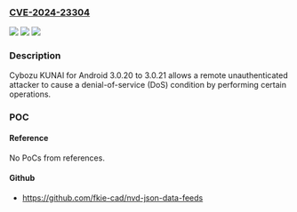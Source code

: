 ### [CVE-2024-23304](https://cve.mitre.org/cgi-bin/cvename.cgi?name=CVE-2024-23304)
![](https://img.shields.io/static/v1?label=Product&message=Cybozu%20KUNAI%20for%20Android&color=blue)
![](https://img.shields.io/static/v1?label=Version&message=%3D%203.0.20%20to%203.0.21%20&color=brighgreen)
![](https://img.shields.io/static/v1?label=Vulnerability&message=Denial-of-service%20(DoS)&color=brighgreen)

### Description

Cybozu KUNAI for Android 3.0.20 to 3.0.21 allows a remote unauthenticated attacker to cause a denial-of-service (DoS) condition by performing certain operations.

### POC

#### Reference
No PoCs from references.

#### Github
- https://github.com/fkie-cad/nvd-json-data-feeds

